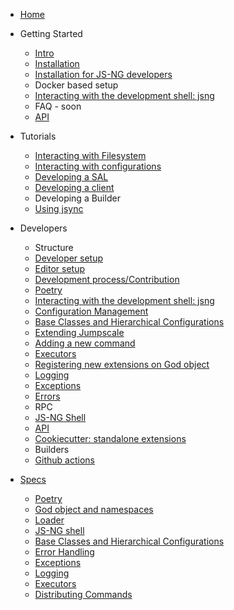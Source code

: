 * [Home](/)
* Getting Started
    * [Intro](./intro.md)
    * [Installation](./installation.md)
    * [Installation for JS-NG developers](./devsetup.md)
    * Docker based setup
    * [Interacting with the development shell: jsng](./jsng_shell.md)
    * FAQ - soon
    * [API](generated_apis.md)
* Tutorials
    * [Interacting with Filesystem](./tutorials/salfs.md)
    * [Interacting with configurations](./configmgmt.md)
    * [Developing a SAL](./tutorials/developing_sal.md)
    * [Developing a client](./tutorials/developing_client.md)
    * Developing a Builder
    * [Using jsync](./tutorials/jsync.md)
* Developers
    * Structure
    * [Developer setup](./devsetup.md)
    * [Editor setup](./editor_setup.md)
    * [Development process/Contribution](./devprocess.md)
    * [Poetry](./poetry.md)
    * [Interacting with the development shell: jsng](./jsng_shell.md)
    * [Configuration Management](./configmgmt.md)
    * [Base Classes and Hierarchical Configurations](./baseclasses.md)
    * [Extending Jumpscale](./extend_j.md)
    * [Adding a new command](./distributing_cmds.md)
    * [Executors](./executors.md)
    * [Registering new extensions on God object](./extend_j.md)
    * [Logging](./logging.md)
    * [Exceptions](./exceptions.md)
    * [Errors](./errorhandling.md)
    * RPC
    * [JS-NG Shell](./jsng_shell.md)
    * [API](generated_apis.md)
    * [Cookiecutter: standalone extensions](./project_based_on_jsng.md)
    * Builders
    * [Github actions](./githubactions.md)
    
* [Specs](specs.md)
    * [Poetry](poetry.md)
    * [God object and namespaces](god_object_namespaces_concepts.md)
    * [Loader](loader.md)
    * [JS-NG shell](jsng_shell.md)
    * [Base Classes and Hierarchical Configurations](baseclasses.md)
    * [Error Handling](errorhandling.md)
    * [Exceptions](exceptions.md)
    * [Logging](logging.md)
    * [Executors](executors.md)
    * [Distributing Commands](distributing_cmds.md)
